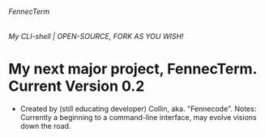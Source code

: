 ###### FennecTerm
*My CLI-shell | OPEN-SOURCE, FORK AS YOU WISH!*

# My next major project, FennecTerm. Current Version 0.2
* Created by (still educating developer) Collin, aka. "Fennecode".
Notes: Currently a beginning to a command-line interface, may evolve visions down the road. 

